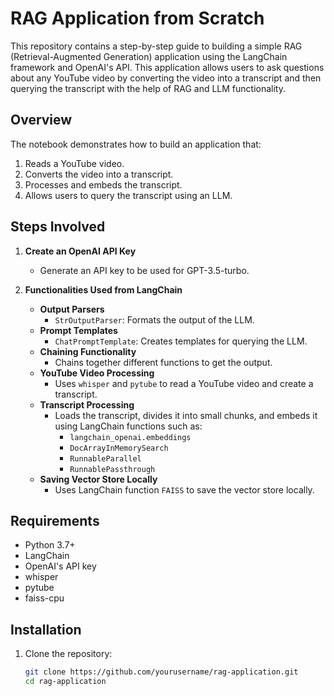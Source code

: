 # RAG Application from Scratch

This repository contains a step-by-step guide to building a simple RAG (Retrieval-Augmented Generation) application using the LangChain framework and OpenAI's API. This application allows users to ask questions about any YouTube video by converting the video into a transcript and then querying the transcript with the help of RAG and LLM functionality.

## Overview

The notebook demonstrates how to build an application that:

1. Reads a YouTube video.
2. Converts the video into a transcript.
3. Processes and embeds the transcript.
4. Allows users to query the transcript using an LLM.

## Steps Involved

1. **Create an OpenAI API Key**
   - Generate an API key to be used for GPT-3.5-turbo.

2. **Functionalities Used from LangChain**
   - **Output Parsers**
     - `StrOutputParser`: Formats the output of the LLM.
   - **Prompt Templates**
     - `ChatPromptTemplate`: Creates templates for querying the LLM.
   - **Chaining Functionality**
     - Chains together different functions to get the output.
   - **YouTube Video Processing**
     - Uses `whisper` and `pytube` to read a YouTube video and create a transcript.
   - **Transcript Processing**
     - Loads the transcript, divides it into small chunks, and embeds it using LangChain functions such as:
       - `langchain_openai.embeddings`
       - `DocArrayInMemorySearch`
       - `RunnableParallel`
       - `RunnablePassthrough`
   - **Saving Vector Store Locally**
     - Uses LangChain function `FAISS` to save the vector store locally.

## Requirements

- Python 3.7+
- LangChain
- OpenAI's API key
- whisper
- pytube
- faiss-cpu

## Installation

1. Clone the repository:
   ```sh
   git clone https://github.com/yourusername/rag-application.git
   cd rag-application
